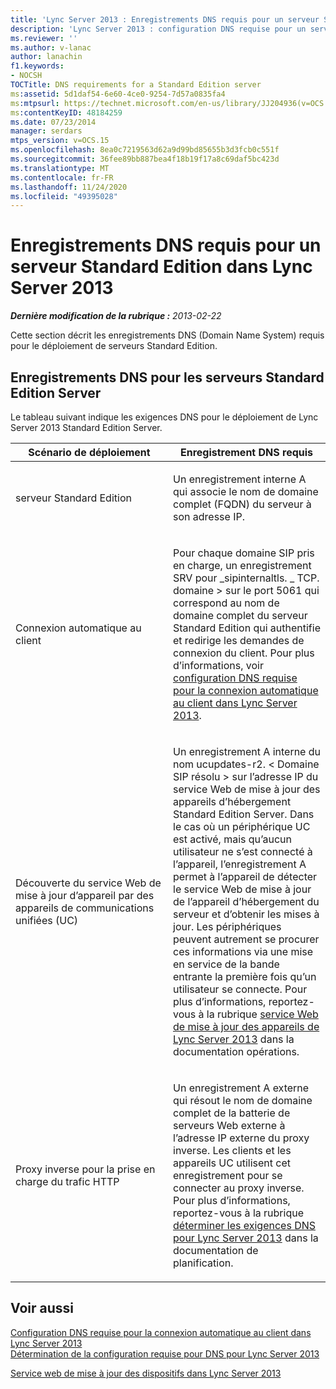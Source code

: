 ```yaml
---
title: 'Lync Server 2013 : Enregistrements DNS requis pour un serveur Standard Edition'
description: 'Lync Server 2013 : configuration DNS requise pour un serveur Standard Edition Server.'
ms.reviewer: ''
ms.author: v-lanac
author: lanachin
f1.keywords:
- NOCSH
TOCTitle: DNS requirements for a Standard Edition server
ms:assetid: 5d1daf54-6e60-4ce0-9254-7d57a0835fa4
ms:mtpsurl: https://technet.microsoft.com/en-us/library/JJ204936(v=OCS.15)
ms:contentKeyID: 48184259
ms.date: 07/23/2014
manager: serdars
mtps_version: v=OCS.15
ms.openlocfilehash: 8ea0c7219563d62a9d99bd85655b3d3fcb0c551f
ms.sourcegitcommit: 36fee89bb887bea4f18b19f17a8c69daf5bc423d
ms.translationtype: MT
ms.contentlocale: fr-FR
ms.lasthandoff: 11/24/2020
ms.locfileid: "49395028"
---
```

# <a name="dns-requirements-for-a-standard-edition-server-in-lync-server-2013"></a>Enregistrements DNS requis pour un serveur Standard Edition dans Lync Server 2013

<div data-xmlns="http://www.w3.org/1999/xhtml">

<div class="topic" data-xmlns="http://www.w3.org/1999/xhtml" data-msxsl="urn:schemas-microsoft-com:xslt" data-cs="https://msdn.microsoft.com/">

<div data-asp="https://msdn2.microsoft.com/asp">



</div>

<div id="mainSection">

<div id="mainBody">

<span> </span>

_**Dernière modification de la rubrique :** 2013-02-22_

Cette section décrit les enregistrements DNS (Domain Name System) requis pour le déploiement de serveurs Standard Edition.

<div>

## <a name="dns-records-for-standard-edition-servers"></a>Enregistrements DNS pour les serveurs Standard Edition Server

Le tableau suivant indique les exigences DNS pour le déploiement de Lync Server 2013 Standard Edition Server.


<table>
<colgroup>
<col style="width: 50%" />
<col style="width: 50%" />
</colgroup>
<thead>
<tr class="header">
<th>Scénario de déploiement</th>
<th>Enregistrement DNS requis</th>
</tr>
</thead>
<tbody>
<tr class="odd">
<td><p>serveur Standard Edition</p></td>
<td><p>Un enregistrement interne A qui associe le nom de domaine complet (FQDN) du serveur à son adresse IP.</p></td>
</tr>
<tr class="even">
<td><p>Connexion automatique au client</p></td>
<td><p>Pour chaque domaine SIP pris en charge, un enregistrement SRV pour _sipinternaltls. _ TCP. domaine &gt; sur le port 5061 qui correspond au nom de domaine complet du serveur Standard Edition qui authentifie et redirige les demandes de connexion du client. Pour plus d’informations, voir <a href="lync-server-2013-dns-requirements-for-automatic-client-sign-in.md">configuration DNS requise pour la connexion automatique au client dans Lync Server 2013</a>.</p></td>
</tr>
<tr class="odd">
<td><p>Découverte du service Web de mise à jour d’appareil par des appareils de communications unifiées (UC)</p></td>
<td><p>Un enregistrement A interne du nom ucupdates-r2. &lt; Domaine SIP résolu &gt; sur l’adresse IP du service Web de mise à jour des appareils d’hébergement Standard Edition Server. Dans le cas où un périphérique UC est activé, mais qu’aucun utilisateur ne s’est connecté à l’appareil, l’enregistrement A permet à l’appareil de détecter le service Web de mise à jour de l’appareil d’hébergement du serveur et d’obtenir les mises à jour. Les périphériques peuvent autrement se procurer ces informations via une mise en service de la bande entrante la première fois qu’un utilisateur se connecte. Pour plus d’informations, reportez-vous à la rubrique <a href="lync-server-2013-device-update-web-service.md">service Web de mise à jour des appareils de Lync Server 2013</a> dans la documentation opérations.</p></td>
</tr>
<tr class="even">
<td><p>Proxy inverse pour la prise en charge du trafic HTTP</p></td>
<td><p>Un enregistrement A externe qui résout le nom de domaine complet de la batterie de serveurs Web externe à l’adresse IP externe du proxy inverse. Les clients et les appareils UC utilisent cet enregistrement pour se connecter au proxy inverse. Pour plus d’informations, reportez-vous à la rubrique <a href="lync-server-2013-determine-dns-requirements.md">déterminer les exigences DNS pour Lync Server 2013</a> dans la documentation de planification.</p></td>
</tr>
</tbody>
</table>


</div>

<div>

## <a name="see-also"></a>Voir aussi


[Configuration DNS requise pour la connexion automatique au client dans Lync Server 2013](lync-server-2013-dns-requirements-for-automatic-client-sign-in.md)  
[Détermination de la configuration requise pour DNS pour Lync Server 2013](lync-server-2013-determine-dns-requirements.md)  


[Service web de mise à jour des dispositifs dans Lync Server 2013](lync-server-2013-device-update-web-service.md)  
  

</div>

</div>

<span> </span>

</div>

</div>

</div>

